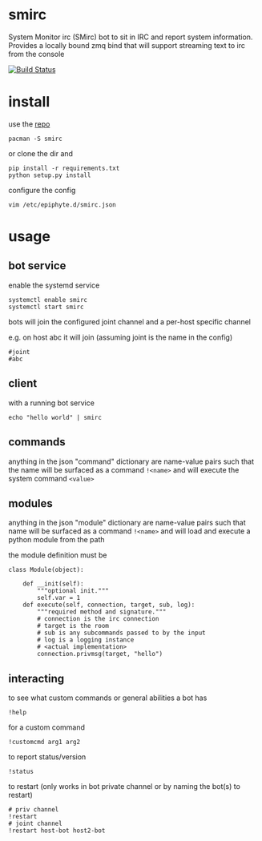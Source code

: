 smirc
===

System Monitor irc (SMirc) bot to sit in IRC and report system information. Provides a locally bound zmq bind that will support streaming text to irc from the console

[![Build Status](https://travis-ci.org/epiphyte/smirc.svg?branch=master)](https://travis-ci.org/epiphyte/smirc)

# install

use the [repo](https://mirror.epiphyte.network/repos)

```
pacman -S smirc
```

or clone the dir and
```
pip install -r requirements.txt
python setup.py install
```

configure the config
```
vim /etc/epiphyte.d/smirc.json
```

# usage

## bot service

enable the systemd service
```
systemctl enable smirc
systemctl start smirc
```

bots will join the configured joint channel and a per-host specific channel

e.g. on host abc it will join (assuming joint is the name in the config)
```
#joint
#abc
```

## client

with a running bot service
```
echo "hello world" | smirc
```

## commands

anything in the json "command" dictionary are name-value pairs such that the name will be surfaced as a command `!<name>` and will execute the system command `<value>`

## modules

anything in the json "module" dictionary are name-value pairs such that name will be surfaced as a command `!<name>` and will load and execute a python module from the path

the module definition must be
```
class Module(object):

    def __init(self):
        """optional init."""
        self.var = 1
    def execute(self, connection, target, sub, log):
        """required method and signature."""
        # connection is the irc connection
        # target is the room
        # sub is any subcommands passed to by the input
        # log is a logging instance
        # <actual implementation>
        connection.privmsg(target, "hello")
```


## interacting

to see what custom commands or general abilities a bot has
```
!help
```

for a custom command
```
!customcmd arg1 arg2
```

to report status/version
```
!status
```

to restart (only works in bot private channel or by naming the bot(s) to restart)
```
# priv channel
!restart
# joint channel
!restart host-bot host2-bot
```
